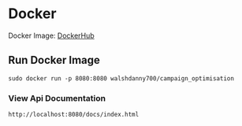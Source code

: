 # Docker

Docker Image: [DockerHub](https://hub.docker.com/repository/docker/walshdanny700/campaign_optimisation)

## Run Docker Image

    sudo docker run -p 8080:8080 walshdanny700/campaign_optimisation

### View Api Documentation

    http://localhost:8080/docs/index.html